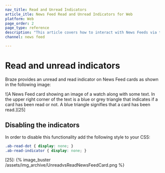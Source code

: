 ```yaml
---
nav_title: Read and Unread Indicators
article_itle: News Feed Read and Unread Indicators for Web
platform: Web
page_order: 2
page_type: reference
description: "This article covers how to interact with News Feeds via the Braze SDK."
channel: news feed

---
```


# Read and unread indicators

Braze provides an unread and read indicator on News Feed cards as shown in the following image:

![A News Feed card showing an image of a watch along with some text. In the upper right corner of the text is a blue or grey triangle that indicates if a card has been read or not. A blue triangle signifies that a card has been read.][25]

## Disabling the indicators

In order to disable this functionality add the following style to your CSS:

``` css
.ab-read-dot { display: none; }
.ab-read-indicator { display: none; }
```

[25]: {% image_buster /assets/img_archive/UnreadvsReadNewsFeedCard.png %}
